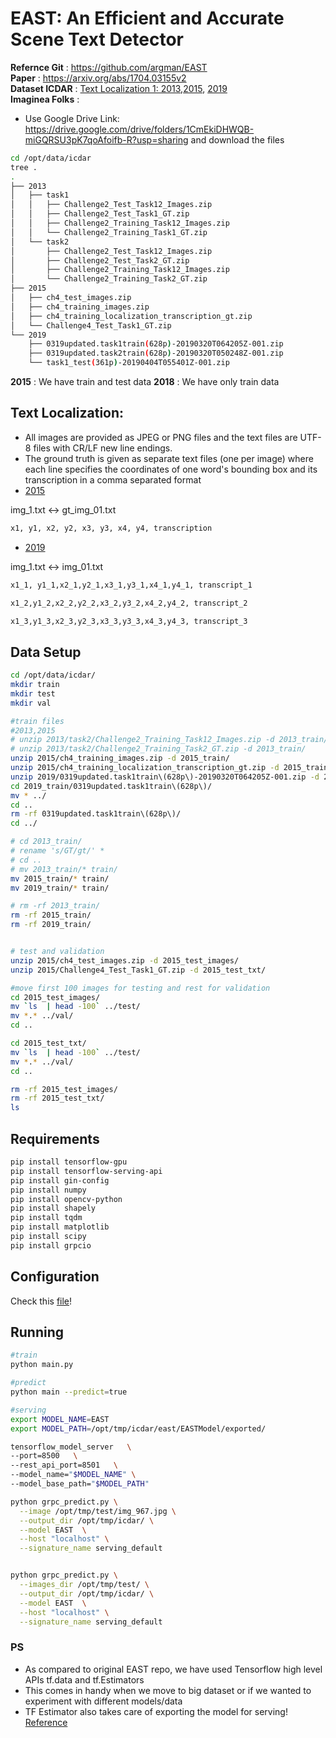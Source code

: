 # EAST: An Efficient and Accurate Scene Text Detector

**Refernce Git** : https://github.com/argman/EAST  
**Paper** : https://arxiv.org/abs/1704.03155v2   
**Dataset ICDAR** : [Text Localization 1: 2013](http://rrc.cvc.uab.es/?ch=2&com=downloads),[2015](http://rrc.cvc.uab.es/?ch=4&com=introduction), [2019](http://rrc.cvc.uab.es/?ch=13)  
**Imaginea Folks** :   

- Use Google Drive Link: https://drive.google.com/drive/folders/1CmEkiDHWQB-miGQRSU3pK7qoAfoifb-R?usp=sharing and download the  files

```sh
cd /opt/data/icdar
tree .
.
├── 2013
│   ├── task1
│   │   ├── Challenge2_Test_Task12_Images.zip
│   │   ├── Challenge2_Test_Task1_GT.zip
│   │   ├── Challenge2_Training_Task12_Images.zip
│   │   └── Challenge2_Training_Task1_GT.zip
│   └── task2
│       ├── Challenge2_Test_Task12_Images.zip
│       ├── Challenge2_Test_Task2_GT.zip
│       ├── Challenge2_Training_Task12_Images.zip
│       └── Challenge2_Training_Task2_GT.zip
├── 2015
│   ├── ch4_test_images.zip
│   ├── ch4_training_images.zip
│   ├── ch4_training_localization_transcription_gt.zip
│   └── Challenge4_Test_Task1_GT.zip
└── 2019
    ├── 0319updated.task1train(628p)-20190320T064205Z-001.zip
    ├── 0319updated.task2train(628p)-20190320T050248Z-001.zip
    └── task1_test(361p)-20190404T055401Z-001.zip
```

**2015** : We have train and test data
**2018** : We have only train data

## Text Localization:
- All images are provided as JPEG or PNG files and the text files are UTF-8 files with CR/LF new line endings.
- The ground truth is given as separate text files (one per image) where each line specifies the coordinates of one word's bounding box and its transcription in a comma separated format 
- [2015](http://rrc.cvc.uab.es/?ch=4&com=tasks)

img_1.txt <-> gt_img_01.txt

```sh
x1, y1, x2, y2, x3, y3, x4, y4, transcription
```

- [2019](http://rrc.cvc.uab.es/?ch=13&com=tasks)

img_1.txt <-> img_01.txt

```sh
x1_1, y1_1,x2_1,y2_1,x3_1,y3_1,x4_1,y4_1, transcript_1

x1_2,y1_2,x2_2,y2_2,x3_2,y3_2,x4_2,y4_2, transcript_2

x1_3,y1_3,x2_3,y2_3,x3_3,y3_3,x4_3,y4_3, transcript_3
```

## Data Setup

```sh
cd /opt/data/icdar/
mkdir train
mkdir test
mkdir val

#train files
#2013,2015
# unzip 2013/task2/Challenge2_Training_Task12_Images.zip -d 2013_train/
# unzip 2013/task2/Challenge2_Training_Task2_GT.zip -d 2013_train/
unzip 2015/ch4_training_images.zip -d 2015_train/
unzip 2015/ch4_training_localization_transcription_gt.zip -d 2015_train/
unzip 2019/0319updated.task1train\(628p\)-20190320T064205Z-001.zip -d 2019_train/
cd 2019_train/0319updated.task1train\(628p\)/
mv * ../
cd ..
rm -rf 0319updated.task1train\(628p\)/
cd ../

# cd 2013_train/
# rename 's/GT/gt/' *
# cd ..
# mv 2013_train/* train/
mv 2015_train/* train/
mv 2019_train/* train/

# rm -rf 2013_train/
rm -rf 2015_train/
rm -rf 2019_train/


# test and validation
unzip 2015/ch4_test_images.zip -d 2015_test_images/
unzip 2015/Challenge4_Test_Task1_GT.zip -d 2015_test_txt/

#move first 100 images for testing and rest for validation
cd 2015_test_images/
mv `ls  | head -100` ../test/
mv *.* ../val/
cd ..

cd 2015_test_txt/
mv `ls  | head -100` ../test/
mv *.* ../val/
cd ..

rm -rf 2015_test_images/
rm -rf 2015_test_txt/
ls
```

## Requirements

```sh
pip install tensorflow-gpu
pip install tensorflow-serving-api
pip install gin-config
pip install numpy
pip install opencv-python
pip install shapely
pip install tqdm
pip install matplotlib
pip install scipy
pip install grpcio
```

## Configuration

Check this [file](config.gin)!

## Running

```sh
#train
python main.py

#predict
python main --predict=true

#serving
export MODEL_NAME=EAST
export MODEL_PATH=/opt/tmp/icdar/east/EASTModel/exported/

tensorflow_model_server   \
--port=8500   \
--rest_api_port=8501   \
--model_name="$MODEL_NAME" \
--model_base_path="$MODEL_PATH"

python grpc_predict.py \
  --image /opt/tmp/test/img_967.jpg \
  --output_dir /opt/tmp/icdar/ \
  --model EAST  \
  --host "localhost" \
  --signature_name serving_default


python grpc_predict.py \
  --images_dir /opt/tmp/test/ \
  --output_dir /opt/tmp/icdar/ \
  --model EAST  \
  --host "localhost" \
  --signature_name serving_default 
```

### PS

- As compared to original EAST repo, we have used Tensorflow high level APIs tf.data and tf.Estimators
- This comes in handy when we move to big dataset or if we wanted to experiment with different models/data
- TF Estimator also takes care of exporting the model for serving! [Reference](https://medium.com/@yuu.ishikawa/serving-pre-modeled-and-custom-tensorflow-estimator-with-tensorflow-serving-12833b4be421)

